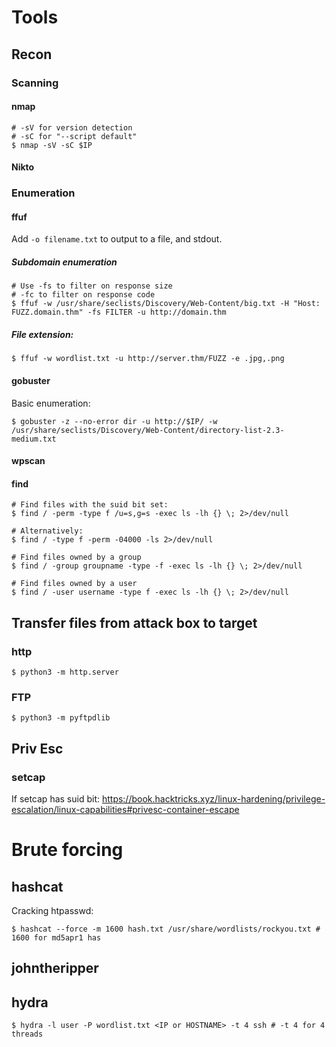 # Tools

## Recon

### Scanning
#### nmap
```
# -sV for version detection
# -sC for "--script default"
$ nmap -sV -sC $IP
```

#### Nikto

### Enumeration
#### ffuf
Add ```-o filename.txt``` to output to a file, and stdout.
##### Subdomain enumeration
```
# Use -fs to filter on response size
# -fc to filter on response code
$ ffuf -w /usr/share/seclists/Discovery/Web-Content/big.txt -H "Host: FUZZ.domain.thm" -fs FILTER -u http://domain.thm
```

##### File extension:
```
$ ffuf -w wordlist.txt -u http://server.thm/FUZZ -e .jpg,.png
```

#### gobuster
Basic enumeration:
```
$ gobuster -z --no-error dir -u http://$IP/ -w /usr/share/seclists/Discovery/Web-Content/directory-list-2.3-medium.txt
```


#### wpscan

#### find
```
# Find files with the suid bit set:
$ find / -perm -type f /u=s,g=s -exec ls -lh {} \; 2>/dev/null

# Alternatively:
$ find / -type f -perm -04000 -ls 2>/dev/null

# Find files owned by a group
$ find / -group groupname -type -f -exec ls -lh {} \; 2>/dev/null

# Find files owned by a user
$ find / -user username -type f -exec ls -lh {} \; 2>/dev/null
```

## Transfer files from attack box to target
### http
```
$ python3 -m http.server
```

### FTP
```
$ python3 -m pyftpdlib
```

## Priv Esc
### setcap
If setcap has suid bit:
https://book.hacktricks.xyz/linux-hardening/privilege-escalation/linux-capabilities#privesc-container-escape

# Brute forcing
## hashcat
Cracking htpasswd:
```
$ hashcat --force -m 1600 hash.txt /usr/share/wordlists/rockyou.txt # 1600 for md5apr1 has
```

## johntheripper

## hydra
```
$ hydra -l user -P wordlist.txt <IP or HOSTNAME> -t 4 ssh # -t 4 for 4 threads
```
